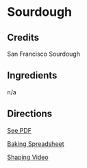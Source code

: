 # Sourdough

## Credits

San Francisco Sourdough

## Ingredients

n/a

## Directions

[See PDF](../assets/sf-sourdough.pdf)

[Baking Spreadsheet](https://docs.google.com/spreadsheets/d/1o9yhDyZne-0UqaZbaXYM3KzooMtcV4-S0EXuOBrRw3o/)

[Shaping Video](https://www.youtube.com/watch?v=hWXA8xFYu9A)
